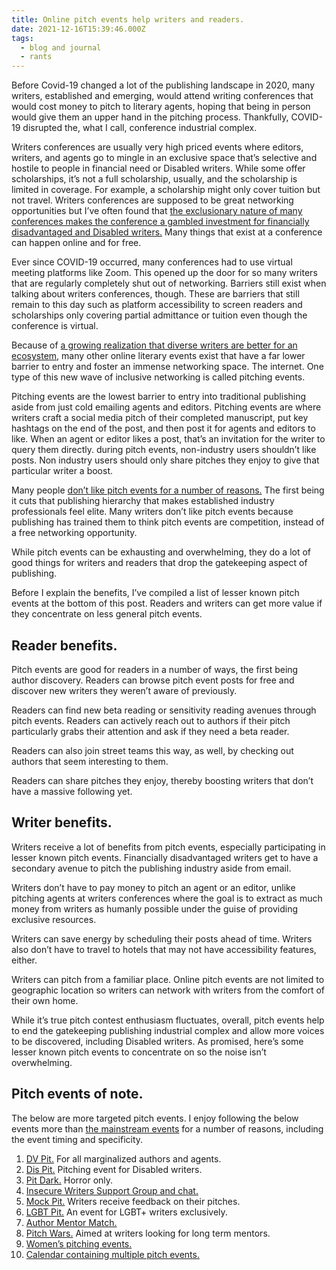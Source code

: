 ```yaml
---
title: Online pitch events help writers and readers.
date: 2021-12-16T15:39:46.000Z
tags:
  - blog and journal
  - rants
---
```


Before Covid-19 changed a lot of the publishing landscape in 2020, many writers, established and emerging, would attend writing conferences that would cost money to pitch to literary agents, hoping that being in person would give them an upper hand in the pitching process. Thankfully, COVID-19 disrupted the, what I call, conference industrial complex.

Writers conferences are usually very high priced events where editors, writers, and agents go to mingle in an exclusive space that’s selective and hostile to people in financial need or Disabled writers. While some offer scholarships, it’s not a full scholarship, usually, and the scholarship is limited in coverage. For example, a scholarship might only cover tuition but not travel. Writers conferences are supposed to be great networking opportunities but I’ve often found that [the exclusionary nature of many conferences makes the conference a gambled investment for financially disadvantaged and Disabled writers.](https://electricliterature.com/why-arent-writing-retreats-more-disability-friendly/) Many things that exist at a conference can happen online and for free.

Ever since COVID-19 occurred, many conferences had to use virtual meeting platforms like Zoom. This opened up the door for so many writers that are regularly completely shut out of networking. Barriers still exist when talking about writers conferences, though. These are barriers that still remain to this day such as platform accessibility to screen readers and scholarships only covering partial admittance or tuition even though the conference is virtual.

Because of [a growing realization that diverse writers are better for an ecosystem,](https://electricliterature.com/7-novels-and-stories-that-prove-fiction-can-grapple-with-illness/) many other online literary events exist that have a far lower barrier to entry and foster an immense networking space. The internet. One type of this new wave of inclusive networking is called pitching events.

Pitching events are the lowest barrier to entry into traditional publishing aside from just cold emailing agents and editors. Pitching events are where writers craft a social media pitch of their completed manuscript, put key hashtags on the end of the post, and then post it for agents and editors to like. When an agent or editor likes a post, that’s an invitation for the writer to query them directly. during pitch events, non-industry users shouldn’t like posts. Non industry users should only share pitches they enjoy to give that particular writer a boost.

Many people [don’t like pitch events for a number of reasons.](https://www.youtube.com/watch?v=vYRgXpe7VEg) The first being it cuts that publishing hierarchy that makes established industry professionals feel elite. Many writers don’t like pitch events because publishing has trained them to think pitch events are competition, instead of a free networking opportunity.

While pitch events can be exhausting and overwhelming, they do a lot of good things for writers and readers that drop the gatekeeping aspect of publishing.

Before I explain the benefits, I’ve compiled a list of lesser known pitch events at the bottom of this post. Readers and writers can get more value if they concentrate on less general pitch events.

## Reader benefits.

Pitch events are good for readers in a number of ways, the first being author discovery. Readers can browse pitch event posts for free and discover new writers they weren’t aware of previously.

Readers can find new beta reading or sensitivity reading avenues through pitch events. Readers can actively reach out to authors if their pitch particularly grabs their attention and ask if they need a beta reader.

Readers can also join street teams this way, as well, by checking out authors that seem interesting to them.

Readers can share pitches they enjoy, thereby boosting writers that don’t have a massive following yet.

## Writer benefits.

Writers receive a lot of benefits from pitch events, especially participating in lesser known pitch events. Financially disadvantaged writers get to have a secondary avenue to pitch the publishing industry aside from email.

Writers don’t have to pay money to pitch an agent or an editor, unlike pitching agents at writers conferences where the goal is to extract as much money from writers as humanly possible under the guise of providing exclusive resources.

Writers can save energy by scheduling their posts ahead of time. Writers also don’t have to travel to hotels that may not have accessibility features, either.

Writers can pitch from a familiar place. Online pitch events are not limited to geographic location so writers can network with writers from the comfort of their own home.

While it’s true pitch contest enthusiasm fluctuates, overall, pitch events help to end the gatekeeping publishing industrial complex and allow more voices to be discovered, including Disabled writers. As promised, here’s some lesser known pitch events to concentrate on so the noise isn’t overwhelming.

## Pitch events of note.

The below are more targeted pitch events. I enjoy following the below events more than [the mainstream events](https://pitchwars.org/pitmad/) for a number of reasons, including the event timing and specificity.

1.  [DV Pit.](https://www.dvpit.com/) For all marginalized authors and agents.
2.  [Dis Pit.](https://twitter.com/hashtag/PitchDis?src=hashtag_click) Pitching event for Disabled writers.
3.  [Pit Dark.](https://twitter.com/hashtag/PitDark?src=hashtag_click) Horror only.
4.  [Insecure Writers Support Group and chat.](https://www.insecurewriterssupportgroup.com/)
5.  [Mock Pit.](https://kyramnelson.com/mockpit/) Writers receive feedback on their pitches.
6.  [LGBT Pit.](https://lgbtnpit.com/) An event for LGBT+ writers exclusively.
7.  [Author Mentor Match.](https://authormentormatch.com/)
8.  [Pitch Wars.](https://pitchwars.org/pitch-wars-schedule/) Aimed at writers looking for long term mentors.
9.  [Women’s pitching events.](https://www.womensfictionwriters.org/online_pitch_sessions)
10. [Calendar containing multiple pitch events.](https://www.pw.org/calendar)
